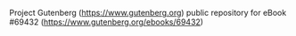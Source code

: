 Project Gutenberg (https://www.gutenberg.org) public repository for
eBook #69432 (https://www.gutenberg.org/ebooks/69432)
